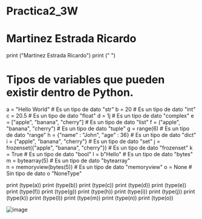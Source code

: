 # Practica2_3W
# Martinez Estrada Ricardo

print ("Martínez Estrada Ricardo")
print (" ")
# Tipos de variables que pueden existir dentro de Python.

a = "Hello World"                               # Es un tipo de dato "str"
b = 20                                          # Es un tipo de dato "int"
c = 20.5                                        # Es un tipo de dato "float"
d = 1j                                          # Es un tipo de dato "complex"
e = ["apple", "banana", "cherry"]               # Es un tipo de dato "list"
f = ("apple", "banana", "cherry")               # Es un tipo de dato "tuple"
g = range(6)                                    # Es un tipo de dato "range"
h = {"name" : "John", "age" : 36}               # Es un tipo de dato "dict"
i = {"apple", "banana", "cherry"}               # Es un tipo de dato "set"
j = frozenset({"apple", "banana", "cherry"})    # Es un tipo de dato "frozenset"
k = True                                        # Es un tipo de dato "bool"
l = b"Hello"                                    # Es un tipo de dato "bytes"
m = bytearray(5)                                # Es un tipo de dato "bytearray"	
n = memoryview(bytes(5))                        # Es un tipo de dato "memoryview"
o = None                                        # Sin tipo de dato o "NoneType"

print (type(a))
print (type(b))
print (type(c))
print (type(d))
print (type(e))
print (type(f))
print (type(g))
print (type(h))
print (type(i))
print (type(j))
print (type(k))
print (type(l))
print (type(m))
print (type(n))
print (type(o))

![image](https://github.com/user-attachments/assets/6608756d-ac65-4b1e-9d80-71f33dabf926)
